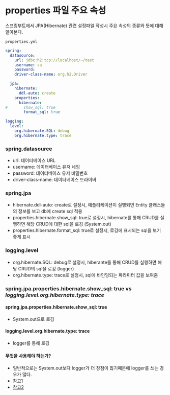 # properties 파일 주요 속성 
스프링부트에서 JPA(Hibernate) 관련 설정파일 작성시 주요 속성의 종류와 뜻에 대해 알아본다.

`properties.yml`
```yml:properties.yml
spring:
  datasource:
    url: jdbc:h2:tcp://localhost/~/test 
    username: sa 
    password: 
    driver-class-name: org.h2.Driver

  jpa:
    hibernate:
      ddl-auto: create 
    properties:
      hibernate:
#       show_sql: true 
        format_sql: true 

logging:
  level:
    org.hibernate.SQL: debug 
    org.hibernate.type: trace 
```

### spring.datasource
- url: 데이터베이스 URL
- username: 데이터베이스 유저 네임
- password: 데이터베이스 유저 비밀번호
- driver-class-name: 데이터베이스 드라이버

### spring.jpa
- hibernate.ddl-auto: create로 설정시, 애플리케이션이 실행되면 Entity 클래스들의 정보를 보고 db에 create sql 적용
- properties.hibernate.show_sql: true로 설정시, hibernate를 통해 CRUD를 실행하면 해당 CRUD에 대한 sql을 로깅 (System.out)
- properties.hibernate.format_sql: true로 설정시, 로깅에 표시되는 sql을 보기 좋게 표시

### logging.level
- org.hibernate.SQL: debug로 설정시, hiberante를 통해 CRUD를 실행하면 해당 CRUD의 sql을 로깅 (logger)
- org.hibernate.type: trace로 설정시, sql에 바인딩되는 파라미터 값을 보여줌

### **spring.jpa.properties.hibernate.show_sql: true** vs *logging.level.org.hibernate.type: trace*
#### spring.jpa.properties.hibernate.show_sql: true
- System.out으로 로깅

#### logging.level.org.hibernate.type: trace
- logger를 통해 로깅

#### 무엇을 사용해야 하는가?
- 일반적으로는 System.out보다 logger가 더 장점이 많기때문에 logger를 쓰는 경우가 많다.
- [참고1](https://www.baeldung.com/java-system-out-println-vs-loggers)
- [참고2](https://blog.silentsoft.org/archives/13)
